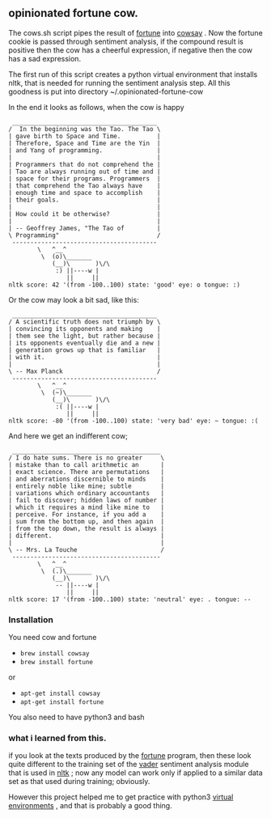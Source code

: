 
## opinionated fortune cow.

The cows.sh script pipes the result of [fortune](https://en.wikipedia.org/wiki/Fortune_%28Unix%29) into [cowsay](https://en.wikipedia.org/wiki/Cowsay) . Now the fortune cookie is passed through sentiment analysis, if the compound result is positive then the cow has a cheerful expression, if negative then the cow has a sad expression.

The first run of this script creates a python virtual environment that installs nltk, that is needed for running the sentiment analysis step.
All this goodness is put into directory ~/.opinionated-fortune-cow

In the end it looks as follows, when the cow is happy

```
 ________________________________________
/  In the beginning was the Tao. The Tao \
| gave birth to Space and Time.          |
| Therefore, Space and Time are the Yin  |
| and Yang of programming.               |
|                                        |
| Programmers that do not comprehend the |
| Tao are always running out of time and |
| space for their programs. Programmers  |
| that comprehend the Tao always have    |
| enough time and space to accomplish    |
| their goals.                           |
|                                        |
| How could it be otherwise?             |
|                                        |
| -- Geoffrey James, "The Tao of         |
\ Programming"                           /
 ----------------------------------------
        \   ^__^
         \  (o)\_______
            (__)\       )\/\
             :) ||----w |
                ||     ||
nltk score: 42 '(from -100..100) state: 'good' eye: o tongue: :)
```

Or the cow may look a bit sad, like this:
```
 ________________________________________
/ A scientific truth does not triumph by \
| convincing its opponents and making    |
| them see the light, but rather because |
| its opponents eventually die and a new |
| generation grows up that is familiar   |
| with it.                               |
|                                        |
\ -- Max Planck                          /
 ----------------------------------------
        \   ^__^
         \  (~)\_______
            (__)\       )\/\
             :( ||----w |
                ||     ||
nltk score: -80 '(from -100..100) state: 'very bad' eye: ~ tongue: :(
```

And here we get an indifferent cow;
```
 _________________________________________
/ I do hate sums. There is no greater     \
| mistake than to call arithmetic an      |
| exact science. There are permutations   |
| and aberrations discernible to minds    |
| entirely noble like mine; subtle        |
| variations which ordinary accountants   |
| fail to discover; hidden laws of number |
| which it requires a mind like mine to   |
| perceive. For instance, if you add a    |
| sum from the bottom up, and then again  |
| from the top down, the result is always |
| different.                              |
|                                         |
\ -- Mrs. La Touche                       /
 -----------------------------------------
        \   ^__^
         \  (.)\_______
            (__)\       )\/\
             -- ||----w |
                ||     ||
nltk score: 17 '(from -100..100) state: 'neutral' eye: . tongue: --
```
### Installation

You need cow and fortune

- ```brew install cowsay```
- ```brew install fortune```

or 

- ```apt-get install cowsay```
- ```apt-get install fortune```

You also need to have python3 and bash

### what i learned from this.

if you look at the texts produced by the [fortune](https://en.wikipedia.org/wiki/Fortune_%28Unix%29) program, then these look quite different to the training set of the [vader](https://github.com/cjhutto/vaderSentiment) sentiment analysis module that is used in [nltk](https://www.nltk.org/) ; now any model can work only if applied to a similar data set as that used during training; obviously.

However this project helped me to get practice with python3 [virtual environments](https://docs.python.org/3/library/venv.html) , and that is probably a good thing.
